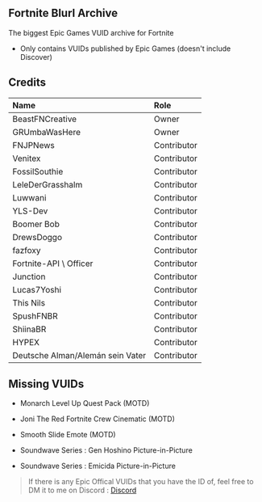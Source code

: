 ## Fortnite Blurl Archive
The biggest Epic Games VUID archive for Fortnite

- Only contains VUIDs published by Epic Games (doesn't include Discover)

## Credits

| Name                                                 | Role                                                 |
| :--------------------------------------------------- | :--------------------------------------------------- |
| BeastFNCreative                                      | Owner                                                |
| GRUmbaWasHere                                        | Owner                                                |
| FNJPNews                                             | Contributor                                          |
| Venitex                                              | Contributor                                          |
| FossilSouthie                                        | Contributor                                          |
| LeleDerGrasshalm                                     | Contributor                                          |
| Luwwani                                              | Contributor                                          |
| YLS-Dev                                              | Contributor                                          |
| Boomer Bob                                           | Contributor                                          |
| DrewsDoggo                                           | Contributor                                          |
| fazfoxy                                              | Contributor                                          |
| Fortnite-API \ Officer                               | Contributor                                          |
| Junction                                             | Contributor                                          |
| Lucas7Yoshi                                          | Contributor                                          |
| This Nils                                            | Contributor                                          |
| SpushFNBR                                            | Contributor                                          |
| ShiinaBR                                             | Contributor                                          |
| HYPEX                                                | Contributor                                          |
| Deutsche Alman/Alemán sein Vater                     | Contributor                                          |

## Missing VUIDs

- Monarch Level Up Quest Pack (MOTD)

- Joni The Red Fortnite Crew Cinematic (MOTD)

- Smooth Slide Emote (MOTD)

- Soundwave Series : Gen Hoshino Picture-in-Picture

- Soundwave Series : Emicida Picture-in-Picture

>If there is any Epic Offical VUIDs that you have the ID of, feel free to DM it to me on Discord : [Discord](https://discord.com/users/593811960529944577)

